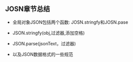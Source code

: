 ## JOSN章节总结
- 全局对象JSON包括两个函数: JOSN.stringfy和JOSN.pase

- JSON.stringfy(obj,过滤器,添加空格)
- JSON.parse(jsonText，过滤器)
- 以及JSON数据格式的一些规范